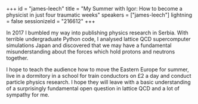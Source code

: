 +++
id = "james-leech"
title = "My Summer with Igor: How to become a physicist in just four traumatic weeks"
speakers = ["james-leech"]
lightning = false
sessionizeId = "216612"
+++

In 2017 I bumbled my way into publishing physics research in Serbia. With terrible undergraduate Python code, I analysed lattice QCD supercomputer simulations Japan and discovered that we may have a fundamental misunderstanding about the forces which hold protons and neutrons together. 

I hope to teach the audience how to move the Eastern Europe for summer, live in a dormitory in a school for train conductors on £2 a day and conduct particle physics research. I hope they will leave with a basic understanding of a surprisingly fundamental open question in lattice QCD and a lot of sympathy for me. 